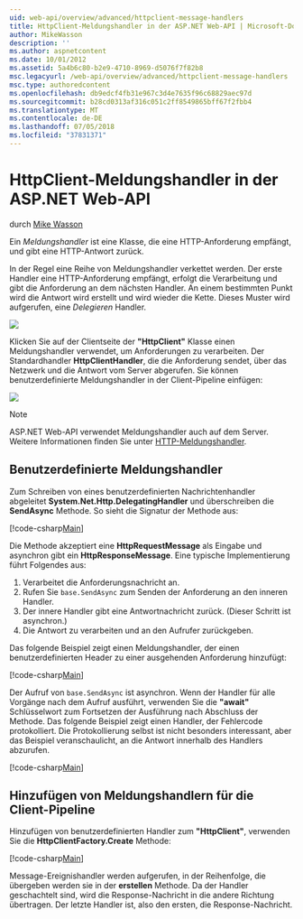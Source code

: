 ```yaml
---
uid: web-api/overview/advanced/httpclient-message-handlers
title: HttpClient-Meldungshandler in der ASP.NET Web-API | Microsoft-Dokumentation
author: MikeWasson
description: ''
ms.author: aspnetcontent
ms.date: 10/01/2012
ms.assetid: 5a4b6c80-b2e9-4710-8969-d5076f7f82b8
msc.legacyurl: /web-api/overview/advanced/httpclient-message-handlers
msc.type: authoredcontent
ms.openlocfilehash: db9edcf4fb31e967c3d4e7635f96c68829aec97d
ms.sourcegitcommit: b28cd0313af316c051c2ff8549865bff67f2fbb4
ms.translationtype: MT
ms.contentlocale: de-DE
ms.lasthandoff: 07/05/2018
ms.locfileid: "37831371"
---
```

<a name="httpclient-message-handlers-in-aspnet-web-api"></a>HttpClient-Meldungshandler in der ASP.NET Web-API
====================
durch [Mike Wasson](https://github.com/MikeWasson)

Ein *Meldungshandler* ist eine Klasse, die eine HTTP-Anforderung empfängt, und gibt eine HTTP-Antwort zurück.

In der Regel eine Reihe von Meldungshandler verkettet werden. Der erste Handler eine HTTP-Anforderung empfängt, erfolgt die Verarbeitung und gibt die Anforderung an dem nächsten Handler. An einem bestimmten Punkt wird die Antwort wird erstellt und wird wieder die Kette. Dieses Muster wird aufgerufen, eine *Delegieren* Handler.

![](httpclient-message-handlers/_static/image1.png)

Klicken Sie auf der Clientseite der **"HttpClient"** Klasse einen Meldungshandler verwendet, um Anforderungen zu verarbeiten. Der Standardhandler **HttpClientHandler**, die die Anforderung sendet, über das Netzwerk und die Antwort vom Server abgerufen. Sie können benutzerdefinierte Meldungshandler in der Client-Pipeline einfügen:

![](httpclient-message-handlers/_static/image2.png)

> [!NOTE]
> ASP.NET Web-API verwendet Meldungshandler auch auf dem Server. Weitere Informationen finden Sie unter [HTTP-Meldungshandler](http-message-handlers.md).


## <a name="custom-message-handlers"></a>Benutzerdefinierte Meldungshandler

Zum Schreiben von eines benutzerdefinierten Nachrichtenhandler abgeleitet **System.Net.Http.DelegatingHandler** und überschreiben die **SendAsync** Methode. So sieht die Signatur der Methode aus:

[!code-csharp[Main](httpclient-message-handlers/samples/sample1.cs)]

Die Methode akzeptiert eine **HttpRequestMessage** als Eingabe und asynchron gibt ein **HttpResponseMessage**. Eine typische Implementierung führt Folgendes aus:

1. Verarbeitet die Anforderungsnachricht an.
2. Rufen Sie `base.SendAsync` zum Senden der Anforderung an den inneren Handler.
3. Der innere Handler gibt eine Antwortnachricht zurück. (Dieser Schritt ist asynchron.)
4. Die Antwort zu verarbeiten und an den Aufrufer zurückgeben.

Das folgende Beispiel zeigt einen Meldungshandler, der einen benutzerdefinierten Header zu einer ausgehenden Anforderung hinzufügt:

[!code-csharp[Main](httpclient-message-handlers/samples/sample2.cs)]

Der Aufruf von `base.SendAsync` ist asynchron. Wenn der Handler für alle Vorgänge nach dem Aufruf ausführt, verwenden Sie die **"await"** Schlüsselwort zum Fortsetzen der Ausführung nach Abschluss der Methode. Das folgende Beispiel zeigt einen Handler, der Fehlercode protokolliert. Die Protokollierung selbst ist nicht besonders interessant, aber das Beispiel veranschaulicht, an die Antwort innerhalb des Handlers abzurufen.

[!code-csharp[Main](httpclient-message-handlers/samples/sample3.cs?highlight=10,13)]

## <a name="adding-message-handlers-to-the-client-pipeline"></a>Hinzufügen von Meldungshandlern für die Client-Pipeline

Hinzufügen von benutzerdefinierten Handler zum **"HttpClient"**, verwenden Sie die **HttpClientFactory.Create** Methode:

[!code-csharp[Main](httpclient-message-handlers/samples/sample4.cs)]

Message-Ereignishandler werden aufgerufen, in der Reihenfolge, die übergeben werden sie in der **erstellen** Methode. Da der Handler geschachtelt sind, wird die Response-Nachricht in die andere Richtung übertragen. Der letzte Handler ist, also den ersten, die Response-Nachricht.
